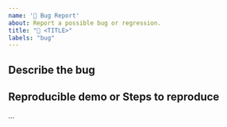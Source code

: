 ```yaml
---
name: '🐛 Bug Report'
about: Report a possible bug or regression.
title: "🐛 <TITLE>"
labels: "bug"
---
```


## Describe the bug

<!-- fill this out -->
  
 
## Reproducible demo or Steps to reproduce

<!-- fill this out -->
...
